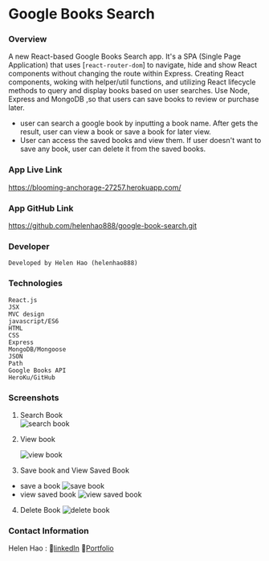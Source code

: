 # Google Books Search

### Overview

A new React-based Google Books Search app. It's a SPA (Single Page Application) that uses [`react-router-dom`] to navigate, hide and show  React components without changing the route within Express.
 Creating React components, woking with helper/util functions, and utilizing React lifecycle methods to query and display books based on user searches. Use Node, Express and MongoDB ,so that users can save books to review or purchase later.

* user can search a google book by inputting a book name. After gets the result, user can view a book or save a book for later view. 
* User can access the saved books and view them. If user doesn't want to save any book,  user can delete it from the saved books.
 

### App Live Link
https://blooming-anchorage-27257.herokuapp.com/

### App GitHub Link
https://github.com/helenhao888/google-book-search.git

### Developer
    Developed by Helen Hao (helenhao888)
    
### Technologies
    
    React.js 
    JSX
    MVC design 
    javascript/ES6    
    HTML
    CSS   
    Express
    MongoDB/Mongoose 
    JSON
    Path
    Google Books API
    HeroKu/GitHub

### Screenshots
1. Search Book  
   ![search book](public/search.png)
2. View book
    
   ![view book](public/viewBook.png)

3.  Save book and View Saved Book     
   * save a book
   ![save book](public/saveBook.png)
   * view saved book
   ![view saved book](public/savedBook.png)

4.   Delete Book
   ![delete book](public/deleteBook.png)



### Contact Information

   Helen Hao :
   :link:[linkedIn](https://www.linkedin.com/in/jinzhao-helen-hao-611b3752/) 
   :link:[Portfolio](https://helenhao888.github.io)       
